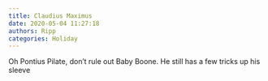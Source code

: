 ```yaml
---
title: Claudius Maximus
date: 2020-05-04 11:27:18
authors: Ripp
categories: Holiday
---
```


 Oh Pontius Pilate, don’t rule out Baby Boone.   He still has a few tricks up his sleeve